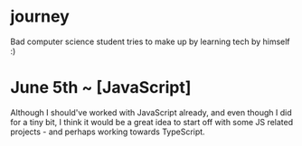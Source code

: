 # journey
Bad computer science student tries to make up by learning tech by himself :)

# June 5th ~        [JavaScript]
Although I should've worked with JavaScript already, and even though I did for a tiny bit, I think it would be a great idea to start off with some JS related projects - and perhaps working towards TypeScript.
